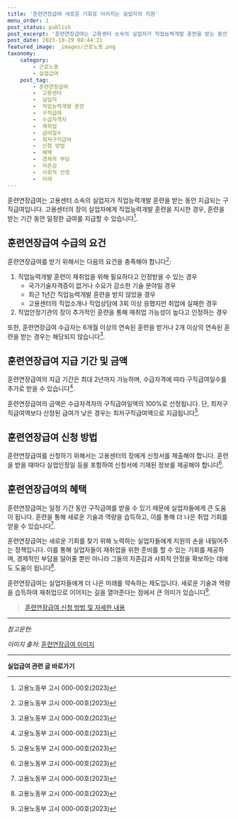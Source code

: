 ```yaml
---
title: '훈련연장급여 새로운 기회로 이어지는 실업자의 지원'
menu_order: 1
post_status: publish
post_excerpt: '훈련연장급여는 고용센터 소속의 실업자가 직업능력개발 훈련을 받는 동안 지급되는 구직급여입니다. 고용센터의 장이 실업자에게 직업능력개발 훈련을 지시한 경우, 훈련을 받는 기간 동안 일정한 급여를 지급할 수 있습니다  1 .'
post_date: 2023-10-29 08:44:21
featured_image: _images/근로노동.png
taxonomy:
    category:
        - 근로노동
        - 실업급여
    post_tag:
        - 훈련연장급여
        -  고용센터
        -  실업자
        -  직업능력개발 훈련
        -  구직급여
        -  수급자격자
        -  재취업
        -  급여일수
        -  최저구직급여
        -  신청 방법
        -  혜택
        -  경제적 부담
        -  자존감
        -  사회적 안정
        -  미래
---
```




훈련연장급여는 고용센터 소속의 실업자가 직업능력개발 훈련을 받는 동안 지급되는 구직급여입니다. 고용센터의 장이 실업자에게 직업능력개발 훈련을 지시한 경우, 훈련을 받는 기간 동안 일정한 급여를 지급할 수 있습니다[^1].

## 훈련연장급여 수급의 요건

훈련연장급여를 받기 위해서는 다음의 요건을 충족해야 합니다[^1]:

1. 직업능력개발 훈련이 재취업을 위해 필요하다고 인정받을 수 있는 경우
    - 국가기술자격증이 없거나 수요가 감소한 기술 분야일 경우
    - 최근 1년간 직업능력개발 훈련을 받지 않았을 경우
    - 고용센터의 직업소개나 직업상담에 3회 이상 응했지만 취업에 실패한 경우
2. 직업안정기관의 장이 추가적인 훈련을 통해 재취업 가능성이 높다고 인정하는 경우

또한, 훈련연장급여 수급자는 6개월 이상의 연속된 훈련을 받거나 2개 이상의 연속된 훈련을 받는 경우는 해당되지 않습니다[^1].

## 훈련연장급여 지급 기간 및 금액

훈련연장급여의 지급 기간은 최대 2년까지 가능하며, 수급자격에 따라 구직급여일수를 추가로 받을 수 있습니다[^1].

훈련연장급여의 금액은 수급자격자의 구직급여일액의 100%로 산정됩니다. 단, 최저구직급여액보다 산정된 급여가 낮은 경우는 최저구직급여액으로 지급됩니다[^1].

## 훈련연장급여 신청 방법

훈련연장급여를 신청하기 위해서는 고용센터의 장에게 신청서를 제출해야 합니다. 훈련을 받을 때마다 실업인정일 등을 포함하여 신청서에 기재된 정보를 제공해야 합니다[^1].

## 훈련연장급여의 혜택

훈련연장급여는 일정 기간 동안 구직급여를 받을 수 있기 때문에 실업자들에게 큰 도움이 됩니다. 훈련을 통해 새로운 기술과 역량을 습득하고, 이를 통해 더 나은 취업 기회를 얻을 수 있습니다[^1].

훈련연장급여는 새로운 기회를 찾기 위해 노력하는 실업자들에게 지원의 손을 내밀어주는 정책입니다. 이를 통해 실업자들이 재취업을 위한 준비를 할 수 있는 기회를 제공하며, 경제적인 부담을 덜어줄 뿐만 아니라 그들의 자존감과 사회적 안정을 확보하는 데에도 도움이 됩니다[^1].

훈련연장급여는 실업자들에게 더 나은 미래를 약속하는 제도입니다. 새로운 기술과 역량을 습득하여 재취업으로 이어지는 길을 열어준다는 점에서 큰 의미가 있습니다[^1].

> [훈련연장급여 신청 방법 및 자세한 내용](https://example.com)

---
 
*참고문헌:*  
[^1]: 고용노동부 고시 000-00호(2023)

*이미지 출처:* [훈련연장급여 이미지](https://example.com/image.jpg)
<!-- wp:separator -->
<hr class="wp-block-separator has-alpha-channel-opacity"/>
<!-- /wp:separator -->

<!-- wp:group {"backgroundColor":"base","layout":{"type":"constrained"}} -->
<div class="wp-block-group has-base-background-color has-background"><!-- wp:paragraph {"align":"center","fontSize":"medium"} -->
<p class="has-text-align-center has-large-font-size"><strong>실업급여 관련 글 바로가기</strong></p>
<!-- /wp:paragraph -->


<!-- wp:latest-posts
{"categories":[{"id":10977,"count":19,"description":"","link":"https://uknowlaw.com/category/%ec%8b%a4%ec%97%85%ea%b8%89%ec%97%ac/","name":"실업급여","slug":"실업급여","taxonomy":"category","parent":0,"meta":[],"_links":{"self":[{"href":"https://uknowlaw.com/wp-json/wp/v2/categories/10977"}],"collection":[{"href":"https://uknowlaw.com/wp-json/wp/v2/categories"}],"about":[{"href":"https://uknowlaw.com/wp-json/wp/v2/taxonomies/category"}],"wp:post_type":[{"href":"https://uknowlaw.com/wp-json/wp/v2/posts?categories=10977"}],"curies":[{"name":"wp","href":"https://api.w.org/{rel}","templated":true}]}}],"postsToShow":100,"excerptLength":28,"postLayout":"grid","columns":2,"featuredImageAlign":"left","featuredImageSizeSlug":"large","fontSize":"medium"} /--></div>
<!-- /wp:group -->